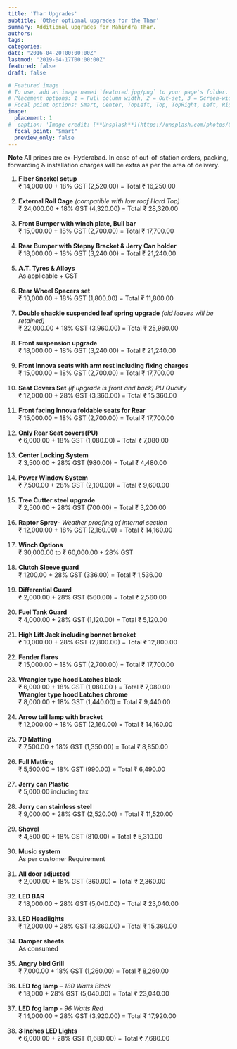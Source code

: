 ```yaml
---
title: 'Thar Upgrades'
subtitle: 'Other optional upgrades for the Thar'
summary: Additional upgrades for Mahindra Thar.
authors:
tags:
categories:
date: "2016-04-20T00:00:00Z"
lastmod: "2019-04-17T00:00:00Z"
featured: false
draft: false

# Featured image
# To use, add an image named `featured.jpg/png` to your page's folder.
# Placement options: 1 = Full column width, 2 = Out-set, 3 = Screen-width
# Focal point options: Smart, Center, TopLeft, Top, TopRight, Left, Right, BottomLeft, Bottom, BottomRight
image:
  placement: 1
#  caption: 'Image credit: [**Unsplash**](https://unsplash.com/photos/CpkOjOcXdUY)'
  focal_point: "Smart"
  preview_only: false
---
```



<!-- 
{{< figure src="https://raw.githubusercontent.com/gcushen/hugo-academic/master/academic.png" title="Academic is mobile first with a responsive design to ensure that your site looks stunning on every device." >}} -->

**Note**
All prices are ex-Hyderabad. In case of out-of-station orders, packing, forwarding & installation charges will be extra as per the area of delivery.

1. **Fiber Snorkel setup**  
₹ 14,000.00 + 18% GST (2,520.00) = Total ₹ 16,250.00 <br><br>
2. **External Roll Cage** *(compatible with low roof Hard Top)* <br>
₹ 24,000.00 + 18% GST (4,320.00) = Total ₹ 28,320.00<br><br>
3. **Front Bumper with winch plate, Bull bar** <br>
₹ 15,000.00 + 18% GST (2,700.00) = Total ₹ 17,700.00 <br><br>
4. **Rear Bumper with Stepny Bracket & Jerry Can holder**<br>
₹ 18,000.00 + 18% GST (3,240.00) = Total ₹ 21,240.00<br><br>
5. **A.T. Tyres & Alloys**<br> 
As applicable + GST<br><br>
6. **Rear Wheel Spacers set** <br>
₹ 10,000.00 + 18% GST (1,800.00) = Total ₹ 11,800.00<br><br>
7. **Double shackle suspended leaf spring upgrade** *(old leaves will be retained)* <br>
₹ 22,000.00 + 18% GST (3,960.00) = Total ₹ 25,960.00 <br><br>
8. **Front suspension upgrade**<br> 
₹ 18,000.00 + 18% GST (3,240.00) = Total ₹ 21,240.00<br><br>
9. **Front Innova seats with arm rest including fixing charges** <br> 
₹ 15,000.00 + 18% GST (2,700.00) = Total ₹ 17,700.00 <br><br>
10. **Seat Covers Set** *(if upgrade is front and back) PU Quality* <br>
₹ 12,000.00 + 28% GST (3,360.00) = Total ₹ 15,360.00 <br><br>
11. **Front facing Innova foldable seats for Rear** <br> 
₹ 15,000.00 + 18% GST (2,700.00) = Total ₹ 17,700.00 <br><br>
12. **Only Rear Seat covers(PU)** <br> 
₹ 6,000.00 + 18% GST (1,080.00) = Total ₹ 7,080.00 <br><br>
13. **Center Locking System** <br> 
₹ 3,500.00 + 28% GST (980.00) = Total ₹ 4,480.00 <br><br>
14. **Power Window System**  <br> ₹ 7,500.00 + 28% GST (2,100.00) = Total ₹ 9,600.00 <br><br>
15. **Tree Cutter steel upgrade** <br> ₹ 2,500.00 + 28% GST (700.00) = Total ₹ 3,200.00 <br><br>
16. **Raptor Spray**- *Weather proofing of internal section* <br> ₹ 12,000.00 + 18% GST (2,160.00) = Total ₹ 14,160.00 <br><br>
17. **Winch Options** <br> ₹ 30,000.00 to ₹ 60,000.00 + 28% GST <br><br>
18. **Clutch Sleeve guard** <br> ₹ 1200.00 + 28% GST (336.00) = Total ₹ 1,536.00 <br><br>
19. **Differential Guard** <br> ₹ 2,000.00 + 28% GST (560.00) = Total ₹ 2,560.00 <br><br>
20. **Fuel Tank Guard** <br> ₹ 4,000.00 + 28% GST (1,120.00) = Total ₹ 5,120.00 <br><br>
21. **High Lift Jack including bonnet bracket** <br> ₹ 10,000.00 + 28% GST (2,800.00) = Total ₹ 12,800.00 <br><br>
22. **Fender flares** <br> ₹ 15,000.00 + 18% GST (2,700.00) = Total ₹ 17,700.00 <br><br>
23. **Wrangler type hood Latches black** <br> ₹ 6,000.00 + 18% GST (1,080.00 ) = Total ₹ 7,080.00 <br> 
    **Wrangler type hood Latches chrome** <br> ₹ 8,000.00 + 18% GST (1,440.00) = Total ₹ 9,440.00 <br><br>
24. **Arrow tail lamp with bracket** <br> ₹ 12,000.00 + 18% GST (2,160.00) = Total ₹ 14,160.00 <br><br>
25. **7D Matting** <br> ₹ 7,500.00 + 18% GST (1,350.00) = Total ₹ 8,850.00 <br><br>
26. **Full Matting** <br> ₹ 5,500.00 + 18% GST (990.00) = Total ₹ 6,490.00 <br><br>
27. **Jerry can Plastic** <br> ₹ 5,000.00 including tax <br><br>
28. **Jerry can stainless steel** <br> ₹ 9,000.00 + 28% GST (2,520.00) = Total ₹ 11,520.00 <br><br>
29. **Shovel**<br> ₹ 4,500.00 + 18% GST (810.00) = Total ₹ 5,310.00 <br><br>
30. **Music system** <br> As per customer Requirement <br><br>
31. **All door adjusted** <br> ₹ 2,000.00 + 18% GST (360.00) = Total ₹ 2,360.00 <br><br>
32. **LED BAR**<br> ₹ 18,000.00 + 28% GST (5,040.00) = Total ₹ 23,040.00 <br><br>
33. **LED Headlights**<br> ₹ 12,000.00 + 28% GST (3,360.00) = Total ₹ 15,360.00 <br><br>
34. **Damper sheets** <br> As consumed <br><br>
35. **Angry bird Grill** <br> ₹ 7,000.00 + 18% GST (1,260.00) = Total ₹ 8,260.00 <br><br>
36. **LED fog lamp** – *180 Watts Black* <br> ₹ 18,000 + 28% GST (5,040.00) = Total ₹ 23,040.00 <br><br>
37. **LED fog lamp** - *96 Watts Red* <br> ₹ 14,000.00 + 28% GST (3,920.00) = Total ₹ 17,920.00 <br><br>
38. **3 Inches LED Lights** <br> ₹ 6,000.00 + 28% GST (1,680.00) = Total ₹ 7,680.00




